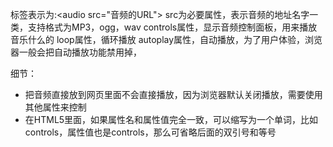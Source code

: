 标签表示为:\<audio src="音频的URL"></audio>
src为必要属性，表示音频的地址名字一类，支持格式为MP3，ogg，wav
controls属性，显示音频控制面板，用来播放音乐什么的
loop属性，循环播放
autoplay属性，自动播放，为了用户体验，浏览器一般会把自动播放功能禁用掉，

细节：
- 把音频直接放到网页里面不会直接播放，因为浏览器默认关闭播放，需要使用其他属性来控制
- 在HTML5里面，如果属性名和属性值完全一致，可以缩写为一个单词，比如controls，属性值也是controls，那么可省略后面的双引号和等号
